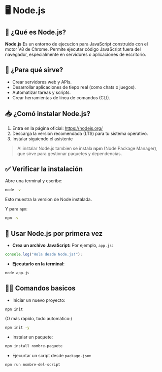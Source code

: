 # 🖥️ Node.js

## 🤔 ¿Qué es Node.js?

**Node.js** Es un entorno de ejecucion para JavaScript construido con el motor V8 de Chrome.
Permite ejecutar código JavaScript fuera del navegador, especialmente en servidores o aplicaciones de escritorio.

## 📌 ¿Para qué sirve?

- Crear servidores web y APIs.
- Desarrollar aplicaciones de tiepo real (como chats o juegos).
- Automatizar tareas y scripts.
- Crear herramientas de línea de comandos (CLI).

## 📥 ¿Comó instalar Node.js?

1. Entra en la página oficial: <https://nodejs.org/>
2. Descarga la versión recomendada (LTS) para tu sistema operativo.
3. Instalar siguiendo el asistente

> Al instalar Node.js tambien se instala **npm** (Node Package Manager), que sirve para gestionar paquetes y dependencias.

## ✅ Verificar la instalación

Abre una terminal y escribe:

```bash
node -v
```

Esto muestra la version de Node instalada.

Y para `npm`:

```bash
npm -v
```

## 🔰 Usar Node.js por primera vez

- **Crea un archivo JavaScript:**
  Por ejemplo, `app.js`:

```javascript
console.log("Hola desde Node.js!");
```

- **Ejecutarlo en la terminal:**

```bash
node app.js
```

## 👩‍💻 Comandos basicos

- Iniciar un nuevo proyecto:

```bash
npm init
```

(O más rápido, todo automático:)

```bash
npm init -y
```

- Instalar un paquete:

```bash
npm install nombre-paquete
```

- Ejecurtar un script desde `package.json`

```bash
npm run nombre-del-script
```
